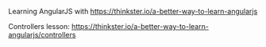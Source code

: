 Learning AngularJS with https://thinkster.io/a-better-way-to-learn-angularjs

Controllers lesson: https://thinkster.io/a-better-way-to-learn-angularjs/controllers